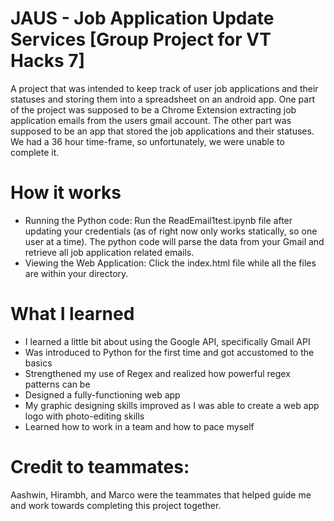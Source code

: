 # JAUS - Job Application Update Services [Group Project for VT Hacks 7]
A project that was intended to keep track of user job applications and their statuses and storing them into a spreadsheet on an android app.
One part of the project was supposed to be a Chrome Extension extracting job application emails from the users gmail account. The other part was supposed to be an app that stored the job applications and their statuses. We had a 36 hour time-frame, so unfortunately, we were unable to complete it. 

# How it works
- Running the Python code:
Run the ReadEmail1test.ipynb file after updating your credentials (as of right now only works statically, so one user at a time). The python code will parse the data from your Gmail and retrieve all job application related emails. 
- Viewing the Web Application:
Click the index.html file while all the files are within your directory.

# What I learned
- I learned a little bit about using the Google API, specifically Gmail API
- Was introduced to Python for the first time and got accustomed to the basics
- Strengthened my use of Regex and realized how powerful regex patterns can be
- Designed a fully-functioning web app
- My graphic designing skills improved as I was able to create a web app logo with photo-editing skills
- Learned how to work in a team and how to pace myself

# Credit to teammates:
Aashwin, Hirambh, and Marco were the teammates that helped guide me and work towards completing this project together.



